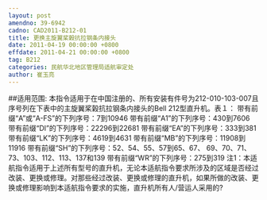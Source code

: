 ```yaml
---
layout: post
amendno: 39-6942
cadno: CAD2011-B212-01
title: 更换主旋翼桨榖抗拉钢条内接头
date: 2011-04-19 00:00:00 +0800
effdate: 2011-04-21 00:00:00 +0800
tag: B212
categories: 民航华北地区管理局适航审定处
author: 崔玉亮
---
```


##适用范围:
本指令适用于在中国注册的、所有安装有件号为212-010-103-007且序号列在下表中的主旋翼桨榖抗拉钢条内接头的Bell 212型直升机。表１：
带有前缀“A”或“A-FS”的下列序号：7到10946
带有前缀“A1”的下列序号：430到7606
带有前缀“DI”的下列序号：22296到22681
带有前缀“EA”的下列序号：333到381
带有前缀“LK”的下列序号：4619到4631
带有前缀“MB”的下列序号：11908到11916
带有前缀“SH”的下列序号：52、54、55、57到65、67、 69、70、71、73、103、112、113、137和139
带有前缀“WR”的下列序号：275到319
注1：本适航指令适用于上述所有型号的直升机，无论本适航指令要求所涉及的区域是否经过改装、更换或修理。对那些经过改装、更换或修理的直升机，如果所做的改装、更换或修理影响到本适航指令要求的实施，直升机所有人/营运人采用的?

